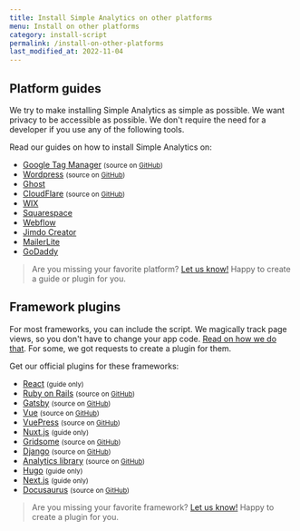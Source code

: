 ```yaml
---
title: Install Simple Analytics on other platforms
menu: Install on other platforms
category: install-script
permalink: /install-on-other-platforms
last_modified_at: 2022-11-04
---
```


## Platform guides

We try to make installing Simple Analytics as simple as possible. We want privacy to be accessible as possible. We don't require the need for a developer if you use any of the following tools.

Read our guides on how to install Simple Analytics on:

- [Google Tag Manager](/install-simple-analytics-with-google-tag-manager) <small>(source on [GitHub](https://github.com/simpleanalytics/google-tag-manager#readme))</small>
- [Wordpress](/install-simple-analytics-on-wordpress) <small>(source on [GitHub](https://github.com/simpleanalytics/wordpress-plugin#readme))</small>
- [Ghost](/install-simple-analytics-on-ghost)
- [CloudFlare](/install-simple-analytics-on-cloudflare) <small>(source on [GitHub](https://github.com/simpleanalytics/cloudflare-app#readme))</small>
- [WIX](/install-simple-analytics-on-wix)
- [Squarespace](/install-simple-analytics-on-squarespace)
- [Webflow](/install-simple-analytics-on-webflow)
- [Jimdo Creator](/install-simple-analytics-on-jimdo-creator)
- [MailerLite](/install-simple-analytics-on-mailerlite)
- [GoDaddy](/install-simple-analytics-on-godaddy)

> Are you missing your favorite platform? [Let us know!](https://simpleanalytics.com/contact) Happy to create a guide or plugin for you.

## Framework plugins

For most frameworks, you can include the script. We magically track page views, so you don't have to change your app code. [Read on how we do that](/trigger-custom-page-views). For some, we got requests to create a plugin for them.

Get our official plugins for these frameworks:

- [React](/install-simple-analytics-with-react) <small>(guide only)</small>
- [Ruby on Rails](/install-simple-analytics-with-ruby-on-rails) <small>(source on [GitHub](https://github.com/simpleanalytics/rubyonrails-plugin#readme))</small>
- [Gatsby](/install-simple-analytics-with-gatsby) <small>(source on [GitHub](https://github.com/simpleanalytics/gatsby-plugin#readme))</small>
- [Vue](/install-simple-analytics-with-vue) <small>(source on [GitHub](https://github.com/simpleanalytics/vue-plugin#readme))</small>
- [VuePress](/install-simple-analytics-with-vuepress) <small>(source on [GitHub](https://github.com/simpleanalytics/vuepress-plugin#readme))</small>
- [Nuxt.js](/install-simple-analytics-with-nuxt) <small>(guide only)</small>
- [Gridsome](/install-simple-analytics-with-gridsome) <small>(source on [GitHub](https://github.com/simpleanalytics/gridsome-plugin#readme))</small>
- [Django](/install-simple-analytics-with-django) <small>(source on [GitHub](https://github.com/simpleanalytics/django-plugin#readme))</small>
- [Analytics library](/install-simple-analytics-via-analytics-package) <small>(source on [GitHub](https://github.com/DavidWells/analytics/tree/master/packages/analytics-plugin-simple-analytics))</small>
- [Hugo](/install-simple-analytics-with-hugo) <small>(guide only)</small>
- [Next.js](/install-simple-analytics-with-next) <small>(guide only)</small>
- [Docusaurus](/install-simple-analytics-with-docusaurus) <small>(source on [GitHub](https://github.com/simpleanalytics/docusaurus-plugin#readme))</small>

> Are you missing your favorite framework? [Let us know!](https://simpleanalytics.com/contact) Happy to create a plugin for you.
